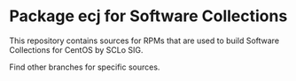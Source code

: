 # Package ecj for Software Collections

This repository contains sources for RPMs that are used
to build Software Collections for CentOS by SCLo SIG.

Find other branches for specific sources.
